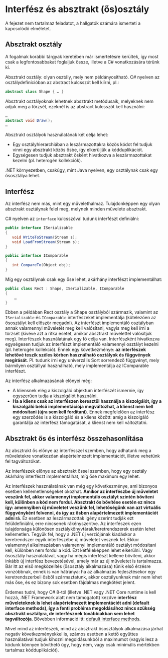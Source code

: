 # Interfész és absztrakt (ős)osztály

A fejezet nem tartalmaz feladatot, a hallgatók számára ismerteti a kapcsolódó elméletet.

## Absztrakt osztály

A fogalmak korábbi tárgyak keretében már ismertetésre kerültek, így most csak a legfontosabbakat foglaljuk össze, illetve a C# vonatkozására térünk ki.

Absztrakt osztály: olyan osztály, mely nem példányosítható. C# nyelven az osztálydefinícióban az abstract kulcsszót kell kiírni, pl.:

```csharp
abstract class Shape { … }
```

Absztrakt osztályoknak lehetnek absztrakt metódusaik, melyeknek nem adjuk meg a törzsét, ezeknél is az abstract kulcsszót kell használni:

```csharp
…
abstract void Draw();
…
```

Absztrakt osztályok használatának két célja lehet:

- Egy osztályhierarchiában a leszármazottakra közös kódot fel tudjuk vinni egy absztrakt közös ősbe, így elkerüljük a kódduplikációt.
- Egységesen tudjuk absztrakt ősként hivatkozva a leszármazottakat kezelni (pl. heterogén kollekciók).

.NET környezetben, csakúgy, mint Java nyelven, egy osztálynak csak egy ősosztálya lehet.

## Interfész

Az interfész nem más, mint egy művelethalmaz. Tulajdonképpen egy olyan absztrakt osztálynak felel meg, melynek minden művelete absztrakt.

C# nyelven az `interface` kulcsszóval tudunk interfészt definiálni:

```csharp
public interface ISerializable 
{
   void WriteToStream(Stream s);
   void LoadFromStream(Stream s);
}

public interface IComparable 
{
   int CompareTo(Object obj);
}
```

Míg egy osztálynak csak egy őse lehet, akárhány interfészt implementálhat:

```csharp
public class Rect : Shape, ISerializable, IComparable
{
    …
}
```

Ebben a példában Rect osztály a Shape osztályból származik, valamint az `ISerializable` és `IComparable` interfészeket implementálja (kötelezően az ősosztályt kell először megadni). Az interfészt implementáló osztályban annak valamennyi műveletét meg kell valósítani, vagyis meg kell írni a törzsét (kivéve azt a ritka esetet, amikor absztrakt művelettel valósítjuk meg).
Interfészek használatának egy fő célja van. Interfészként hivatkozva egységesen tudjuk az interfészt implementáló valamennyi osztályt kezelni (pl. heterogén kollekció). Ennek egy következménye: **az interfészek lehetővé teszik széles körben használható osztályok és függvények megírását**. Pl. tudunk írni egy univerzális Sort sorrendező függvényt, mely bármilyen osztállyal használható, mely implementálja az IComparable interfészt.

Az interfész alkalmazásának előnyei még:

- A kliensnek elég a kiszolgáló objektum interfészét ismernie, így egyszerűen tudja a kiszolgálót használni.
- **Ha a kliens csak az interfészen keresztül használja a kiszolgálót, így a kiszolgáló belső implementációja megváltozhat, a klienst nem kell módosítani (újra sem kell fordítani)**. Ennek megfelelően az interfész egy szerződés is a kiszolgáló és a kliens között: amíg a kiszolgáló garantálja az interfész támogatását, a klienst nem kell változtatni.

## Absztrakt ős és interfész összehasonlítása

Az absztrakt ős előnye az interfésszel szemben, hogy adhatunk meg a műveletekre vonatkozóan alapértelmezett implementációt, illetve vehetünk fel tagváltozókat.

Az interfészek előnye az absztrakt őssel szemben, hogy egy osztály akárhány interfészt implementálhat, míg őse maximum egy lehet.

Az interfészek használatának van még egy következménye, ami bizonyos esetben kellemetlenségeket okozhat. **Amikor az interfészbe új műveletet veszünk fel, akkor valamennyi implementáló osztályt szintén bővíteni kell, különben a kód nem fordul. Absztrakt ős bővítése esetén ez nincs így: amennyiben új műveletet veszünk fel, lehetőségünk van azt virtuális függvényként felvenni, és így az ősben alapértelmezett implementációt adni rá**. Ez esetben az leszármazottak igény szerint tudják ezt felüldefiniálni, erre nincsenek rákényszerítve. Az interfészek ezen tulajdonsága különösen osztálykönyvtárak/keretrendszerek esetén lehet kellemetlen. Tegyük fel, hogy a .NET új verziójának kiadáskor a keretrendszer egyik interfészébe új műveletet vesznek fel. Ekkor valamennyi alkalmazásban valamennyi implementáló osztályt módosítani kell, különben nem fordul a kód. Ezt kétféleképpen lehet elkerülni. Vagy ősosztály használatával, vagy ha mégis interfészt kellene bővíteni, akkor inkább új interfész bevezetésével, amely már az új műveletet is tartalmazza. Bár itt az első megközelítés (ősosztály alkalmazása) tűnik első érzésre vonzóbbnak, ennek is van hátránya: ha az alkalmazás fejlesztésekor egy keretrendszerbeli ősből származtatunk, akkor osztályunknak már nem lehet más őse, és ez bizony sok esetben fájdalmas megkötést jelent.

Érdemes tudni, hogy C# 8-tól (illetve .NET vagy .NET Core runtime is kell hozzá, .NET Framework alatt nem támogatott) kezdve **interfész műveleteknek is lehet alapértelmezett implementációt adni (default interface methods), így a fenti probléma megoldásához nincs szükség absztrakt osztályra, de interfésznek továbbiakban sem lehet tagváltozója**. Bővebben információ itt:  [default interface methods](https://docs.microsoft.com/en-us/dotnet/csharp/language-reference/proposals/csharp-8.0/default-interface-methods).

Mivel mind az interfészek, mind az absztrakt ősosztályok alkalmazása járhat negatív következményekkel is, számos esetben a kettő együttes használatával tudjuk kihozni megoldásunkból a maximumot (vagyis lesz a kódunk könnyen bővíthető úgy, hogy nem, vagy csak minimális mértékben tartalmaz kódduplikációt).
